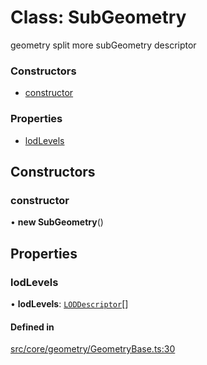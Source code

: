 # Class: SubGeometry

geometry split more subGeometry descriptor

### Constructors

- [constructor](SubGeometry.md#constructor)

### Properties

- [lodLevels](SubGeometry.md#lodlevels)

## Constructors

### constructor

• **new SubGeometry**()

## Properties

### lodLevels

• **lodLevels**: [`LODDescriptor`](../types/LODDescriptor.md)[]

#### Defined in

[src/core/geometry/GeometryBase.ts:30](https://github.com/Orillusion/orillusion/blob/main/src/core/geometry/GeometryBase.ts#L30)
